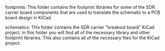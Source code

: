 footprints:
This folder contains the footprint libraries for some of the SDR carrier board components
that are used to translate the schematic to a PCB board design in KiCad.

schematics:
This folder contains the SDR carrier "breakout board" KiCad project. In this folder you will
find all of the necessary library and other footprint libraries. This also contains all of 
the necessary files for the KiCad project.